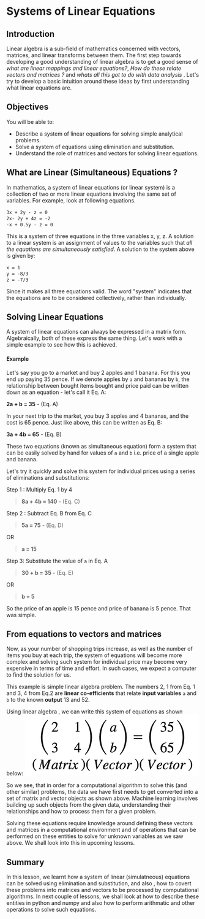 
# Systems of Linear Equations 

## Introduction

Linear algebra is a sub-field of mathematics concerned with vectors, matrices, and linear transforms between them. 
The first step towards developing a good understanding of linear algebra is to get a good sense of *what are linear mappings and linear equations?*, *How do these relate vectors and matrices ?* and *whats all this got to do with data analysis* . Let's try to develop a basic intuition around these ideas by first understanding what linear equations are. 

## Objectives

You will be able to: 

* Describe a system of linear equations for solving simple analytical problems.
* Solve a system of equations using elimination and substitution. 
* Understand the role of matrices and vectors for solving linear equations. 



## What are Linear (Simultaneous) Equations ?

In mathematics, a system of linear equations (or linear system) is a collection of two or more linear equations involving the same set of variables. For example, look at following equations.
```
3x + 2y - z = 0
2x- 2y + 4z = -2
-x + 0.5y - z = 0
```

This is a system of three equations in the three variables x, y, z. A solution to a linear system is an assignment of values to the variables such that *all the equations are simultaneously satisfied*. A solution to the system above is given by:

```
x = 1
y = -8/3
z = -7/3
```

Since it makes all three equations valid. The word "system" indicates that the equations are to be considered collectively, rather than individually.

## Solving Linear Equations

A system of linear equations can always be expressed in a matrix form. Algebraically, both of these express the same thing. Let's work with a simple example to see how this is achieved. 

#### Example 

Let's say you go to a market and buy 2 apples and 1 banana. For this you end up paying 35 pence. If we denote apples by `a` and bananas  by `b`, the relationship between bought items bought and price paid can be written down as an equation - let's call it Eq. A:

**2a + b = 35** - (Eq. A)

In your next trip to the market, you buy 3 apples and 4 bananas, and the cost is 65 pence. Just like above, this can be written as Eq. B:

**3a + 4b = 65** - (Eq. B)

These two equations (known as simultaneous equation) form a system that can be easily solved by hand for values of `a` and `b` i.e. price of a single apple and banana. 

Let's try it quickly and solve this system for individual prices using a series of eliminations and substitutions:

Step 1 : Multiply Eq. 1 by 4

> **8a + 4b = 140** - (Eq. C)

Step 2 : Subtract Eq. B from Eq. C

> **5a = 75** - (Eq. D)

OR 

> **a = 15**

Step 3: Substitute the value of `a` in Eq. A

> **30 + b = 35** - (Eq. E)

OR 

> **b = 5**

So the price of an apple is 15 pence and price of banana is 5 pence. That was simple.

## From equations to vectors and matrices

Now, as your number of shopping trips increase, as well as the number of items you buy at each trip, the system of equations will become more complex and solving such system for individual price may become very expensive in terms of time and effort. In such cases, we expect a computer to find the solution for us. 

This example is simple linear algebra problem. The numbers 2, 1 from Eq. 1 and 3, 4 from Eq.2  are **linear co-efficients** that relate **input variables** `a` and `b` to the known **output** 13 and 52.  

Using linear algebra , we can write this system of equations as shown below:
![](ss.png)

So we see, that in order for a computational algorithm to solve this (and other similar) problems, the data we have first needs to get converted into a set of matrix and vector objects as shown above. Machine learning involves building up such objects from the given data, understanding their relationships and how to process them for a given problem. 

Solving these equations require knowledge around defining these vectors and matrices in a computational environment and of operations that can be performed on these entities to solve for unknown variables as we saw above. We shall look into this in upcoming lessons. 

## Summary

In this lesson, we learnt how a system of linear (simulatneous) equations can be solved using elimination and substitution, and also , how to covert these problems into matrices and vectors to be processed by computational algorithms. In next couple of lessons, we shall look at how to describe these entities in python and numpy and also how to perform arithmatic and other operations to solve such equations. 
